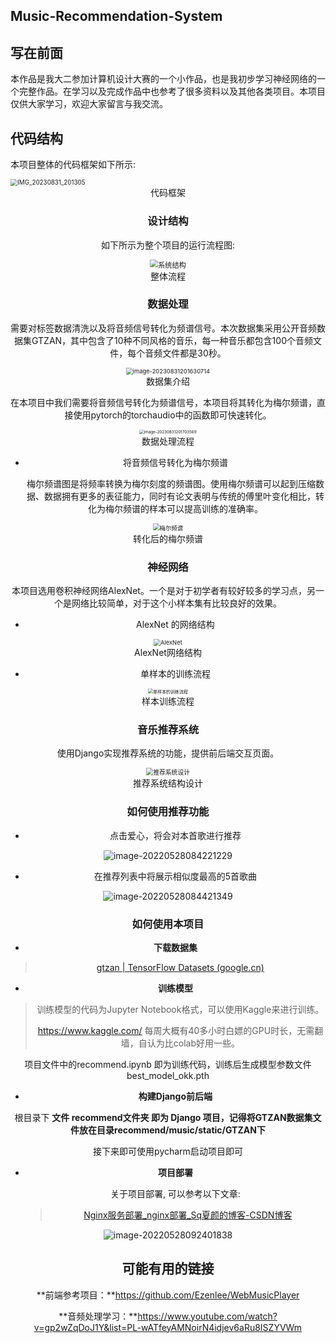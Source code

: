 ## Music-Recommendation-System

## 写在前面

本作品是我大二参加计算机设计大赛的一个小作品，也是我初步学习神经网络的一个完整作品。在学习以及完成作品中也参考了很多资料以及其他各类项目。本项目仅供大家学习，欢迎大家留言与我交流。



## 代码结构

本项目整体的代码框架如下所示: 

<img src="README.assets/IMG_20230831_201305.jpg" alt="IMG_20230831_201305" style="zoom:70%;" />

<center> 代码框架



### 设计结构

如下所示为整个项目的运行流程图: 

<img src="README.assets/系统结构.png" alt="系统结构" style="zoom:80%;" />

<center>整体流程



### 数据处理

需要对标签数据清洗以及将音频信号转化为频谱信号。本次数据集采用公开音频数据集GTZAN，其中包含了10种不同风格的音乐，每一种音乐都包含100个音频文件，每个音频文件都是30秒。

<img src="README.assets/image-20230831201630714.png" alt="image-20230831201630714" style="zoom:67%;" />

<center>数据集介绍



在本项目中我们需要将音频信号转化为频谱信号，本项目将其转化为梅尔频谱，直接使用pytorch的torchaudio中的函数即可快速转化。

<img src="README.assets/image-20230831201703569.png" alt="image-20230831201703569" style="zoom:45%;" />

<center>数据处理流程



- 将音频信号转化为梅尔频谱

  梅尔频谱图是将频率转换为梅尔刻度的频谱图。使用梅尔频谱可以起到压缩数据、数据拥有更多的表征能力，同时有论文表明与传统的傅里叶变化相比，转化为梅尔频谱的样本可以提高训练的准确率。

<img src="README.assets/梅尔频谱.png" alt="梅尔频谱" style="zoom:67%;" />

<center>转化后的梅尔频谱



### 神经网络

本项目选用卷积神经网络AlexNet。一个是对于初学者有较好较多的学习点，另一个是网络比较简单，对于这个小样本集有比较良好的效果。

- AlexNet 的网络结构


<img src="README.assets/AlexNet.png" alt="AlexNet" style="zoom:67%;" />

<center> AlexNet网络结构



- 单样本的训练流程

<img src="README.assets/单样本的训练流程.png" alt="单样本的训练流程" style="zoom:50%;" />

<center> 样本训练流程



### 音乐推荐系统

使用Django实现推荐系统的功能，提供前后端交互页面。

<img src="README.assets/推荐系统设计.png" alt="推荐系统设计" style="zoom:70%;" />

<center> 推荐系统结构设计



### 如何使用推荐功能

- 点击爱心，将会对本首歌进行推荐

![image-20220528084221229](picture/推荐1.png)

- 在推荐列表中将展示相似度最高的5首歌曲

![image-20220528084421349](picture/推荐2.png)



### 如何使用本项目

- **下载数据集**

> [gtzan  | TensorFlow Datasets (google.cn)](https://tensorflow.google.cn/datasets/catalog/gtzan)

- **训练模型**

> 训练模型的代码为Jupyter Notebook格式，可以使用Kaggle来进行训练。
>
> https://www.kaggle.com/  每周大概有40多小时白嫖的GPU时长，无需翻墙，自认为比colab好用一些。

项目文件中的recommend.ipynb 即为训练代码，训练后生成模型参数文件 best_model_okk.pth

- **构建Django前后端**

根目录下 **文件 recommend文件夹 即为 Django 项目，记得将GTZAN数据集文件放在目录recommend/music/static/GTZAN下**

接下来即可使用pycharm启动项目即可



- **项目部署**

  关于项目部署, 可以参考以下文章:

  > [Nginx服务部署_nginx部署_Sq夏颜的博客-CSDN博客](https://blog.csdn.net/weixin_44175418/article/details/124869074?ops_request_misc=%7B%22request%5Fid%22%3A%22169348462016800186597340%22%2C%22scm%22%3A%2220140713.130102334..%22%7D&request_id=169348462016800186597340&biz_id=0&utm_medium=distribute.pc_search_result.none-task-blog-2~all~sobaiduend~default-1-124869074-null-null.142^v93^chatgptT3_2&utm_term=nginx项目部署&spm=1018.2226.3001.4187)

![image-20220528092401838](picture/项目部署.png)

## 可能有用的链接

**前端参考项目：**https://github.com/Ezenlee/WebMusicPlayer

**音频处理学习：**https://www.youtube.com/watch?v=gp2wZqDoJ1Y&list=PL-wATfeyAMNoirN4idjev6aRu8ISZYVWm


